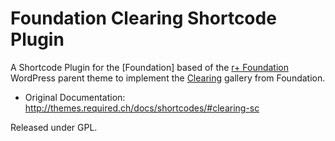 Foundation Clearing Shortcode Plugin
========================================

A Shortcode Plugin for the [Foundation] based of the [r+ Foundation](https://github.com/wearerequired/required-foundation) WordPress parent theme to implement the [Clearing](http://foundation.zurb.com/docs/clearing.php) gallery from Foundation.

* Original Documentation: http://themes.required.ch/docs/shortcodes/#clearing-sc

Released under GPL.